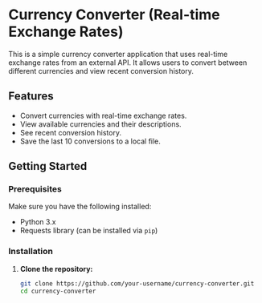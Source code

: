 # Currency Converter (Real-time Exchange Rates)

This is a simple currency converter application that uses real-time exchange rates from an external API. It allows users to convert between different currencies and view recent conversion history.

## Features
- Convert currencies with real-time exchange rates.
- View available currencies and their descriptions.
- See recent conversion history.
- Save the last 10 conversions to a local file.

## Getting Started

### Prerequisites
Make sure you have the following installed:
- Python 3.x
- Requests library (can be installed via `pip`)

### Installation

1. **Clone the repository:**
   ```bash
   git clone https://github.com/your-username/currency-converter.git
   cd currency-converter
